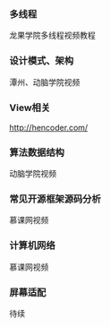 ### 多线程

龙果学院多线程视频教程

### 设计模式、架构

潭州、动脑学院视频

### View相关

http://hencoder.com/

### 算法数据结构

动脑学院视频

### 常见开源框架源码分析

慕课网视频

### 计算机网络

慕课网视频

### 屏幕适配

待续